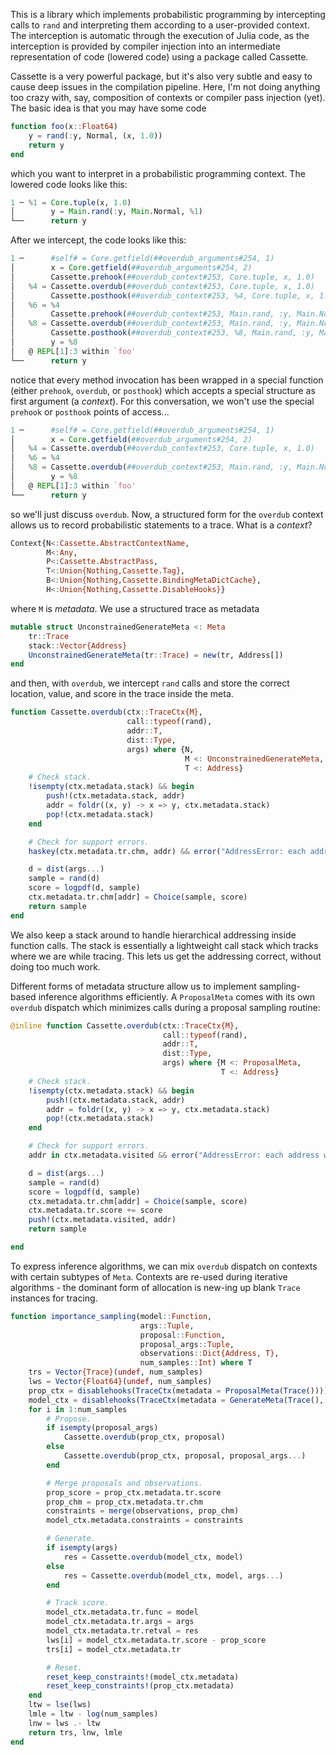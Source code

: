 This is a library which implements probabilistic programming by intercepting calls to `rand` and interpreting them according to a user-provided context. The interception is automatic through the execution of Julia code, as the interception is provided by compiler injection into an intermediate representation of code (lowered code) using a package called Cassette.

Cassette is a very powerful package, but it's also very subtle and easy to cause deep issues in the compilation pipeline. Here, I'm not doing anything too crazy with, say, composition of contexts or compiler pass injection (yet). The basic idea is that you may have some code

```julia
function foo(x::Float64)
    y = rand(:y, Normal, (x, 1.0))
    return y
end
```

which you want to interpret in a probabilistic programming context. The lowered code looks like this:

```julia
1 ─ %1 = Core.tuple(x, 1.0)
│        y = Main.rand(:y, Main.Normal, %1)
└──      return y
```

After we intercept, the code looks like this:

```julia
1 ─      #self# = Core.getfield(##overdub_arguments#254, 1)
│        x = Core.getfield(##overdub_arguments#254, 2)
│        Cassette.prehook(##overdub_context#253, Core.tuple, x, 1.0)
│   %4 = Cassette.overdub(##overdub_context#253, Core.tuple, x, 1.0)
│        Cassette.posthook(##overdub_context#253, %4, Core.tuple, x, 1.0)
│   %6 = %4
│        Cassette.prehook(##overdub_context#253, Main.rand, :y, Main.Normal, %6)
│   %8 = Cassette.overdub(##overdub_context#253, Main.rand, :y, Main.Normal, %6)
│        Cassette.posthook(##overdub_context#253, %8, Main.rand, :y, Main.Normal, %6)
│        y = %8
│   @ REPL[1]:3 within `foo'
└──      return y
```

notice that every method invocation has been wrapped in a special function (either `prehook`, `overdub`, or `posthook`) which accepts a special structure as first argument (a _context_). For this conversation, we won't use the special `prehook` or `posthook` points of access...

```julia
1 ─      #self# = Core.getfield(##overdub_arguments#254, 1)
│        x = Core.getfield(##overdub_arguments#254, 2)
│   %4 = Cassette.overdub(##overdub_context#253, Core.tuple, x, 1.0)
│   %6 = %4
│   %8 = Cassette.overdub(##overdub_context#253, Main.rand, :y, Main.Normal, %6)
│        y = %8
│   @ REPL[1]:3 within `foo'
└──      return y
```

so we'll just discuss `overdub`. Now, a structured form for the `overdub` context allows us to record probabilistic statements to a trace. What is a _context_?

```julia
Context{N<:Cassette.AbstractContextName,
        M<:Any,
        P<:Cassette.AbstractPass,
        T<:Union{Nothing,Cassette.Tag},
        B<:Union{Nothing,Cassette.BindingMetaDictCache},
        H<:Union{Nothing,Cassette.DisableHooks}}
```

where `M` is _metadata_. We use a structured trace as metadata

```julia
mutable struct UnconstrainedGenerateMeta <: Meta
    tr::Trace
    stack::Vector{Address}
    UnconstrainedGenerateMeta(tr::Trace) = new(tr, Address[])
end
```

and then, with `overdub`, we intercept `rand` calls and store the correct location, value, and score in the trace inside the meta.

```julia
function Cassette.overdub(ctx::TraceCtx{M}, 
                          call::typeof(rand), 
                          addr::T, 
                          dist::Type,
                          args) where {N, 
                                       M <: UnconstrainedGenerateMeta, 
                                       T <: Address}
    # Check stack.
    !isempty(ctx.metadata.stack) && begin
        push!(ctx.metadata.stack, addr)
        addr = foldr((x, y) -> x => y, ctx.metadata.stack)
        pop!(ctx.metadata.stack)
    end

    # Check for support errors.
    haskey(ctx.metadata.tr.chm, addr) && error("AddressError: each address within a rand call must be unique. Found duplicate $(addr).")

    d = dist(args...)
    sample = rand(d)
    score = logpdf(d, sample)
    ctx.metadata.tr.chm[addr] = Choice(sample, score)
    return sample
end
```

We also keep a stack around to handle hierarchical addressing inside function calls. The stack is essentially a lightweight call stack which tracks where we are while tracing. This lets us get the addressing correct, without doing too much work.

Different forms of metadata structure allow us to implement sampling-based inference algorithms efficiently. A `ProposalMeta` comes with its own `overdub` dispatch which minimizes calls during a proposal sampling routine:

```julia
@inline function Cassette.overdub(ctx::TraceCtx{M}, 
                                  call::typeof(rand), 
                                  addr::T, 
                                  dist::Type,
                                  args) where {M <: ProposalMeta, 
                                               T <: Address}
    # Check stack.
    !isempty(ctx.metadata.stack) && begin
        push!(ctx.metadata.stack, addr)
        addr = foldr((x, y) -> x => y, ctx.metadata.stack)
        pop!(ctx.metadata.stack)
    end

    # Check for support errors.
    addr in ctx.metadata.visited && error("AddressError: each address within a rand call must be unique. Found duplicate $(addr).")

    d = dist(args...)
    sample = rand(d)
    score = logpdf(d, sample)
    ctx.metadata.tr.chm[addr] = Choice(sample, score)
    ctx.metadata.tr.score += score
    push!(ctx.metadata.visited, addr)
    return sample

end
```

To express inference algorithms, we can mix `overdub` dispatch on contexts with certain subtypes of `Meta`. Contexts are re-used during iterative algorithms - the dominant form of allocation is new-ing up blank `Trace` instances for tracing.

```julia
function importance_sampling(model::Function, 
                             args::Tuple,
                             proposal::Function,
                             proposal_args::Tuple,
                             observations::Dict{Address, T},
                             num_samples::Int) where T
    trs = Vector{Trace}(undef, num_samples)
    lws = Vector{Float64}(undef, num_samples)
    prop_ctx = disablehooks(TraceCtx(metadata = ProposalMeta(Trace())))
    model_ctx = disablehooks(TraceCtx(metadata = GenerateMeta(Trace(), observations)))
    for i in 1:num_samples
        # Propose.
        if isempty(proposal_args)
            Cassette.overdub(prop_ctx, proposal)
        else
            Cassette.overdub(prop_ctx, proposal, proposal_args...)
        end

        # Merge proposals and observations.
        prop_score = prop_ctx.metadata.tr.score
        prop_chm = prop_ctx.metadata.tr.chm
        constraints = merge(observations, prop_chm)
        model_ctx.metadata.constraints = constraints

        # Generate.
        if isempty(args)
            res = Cassette.overdub(model_ctx, model)
        else
            res = Cassette.overdub(model_ctx, model, args...)
        end

        # Track score.
        model_ctx.metadata.tr.func = model
        model_ctx.metadata.tr.args = args
        model_ctx.metadata.tr.retval = res
        lws[i] = model_ctx.metadata.tr.score - prop_score
        trs[i] = model_ctx.metadata.tr

        # Reset.
        reset_keep_constraints!(model_ctx.metadata)
        reset_keep_constraints!(prop_ctx.metadata)
    end
    ltw = lse(lws)
    lmle = ltw - log(num_samples)
    lnw = lws .- ltw
    return trs, lnw, lmle
end
```
